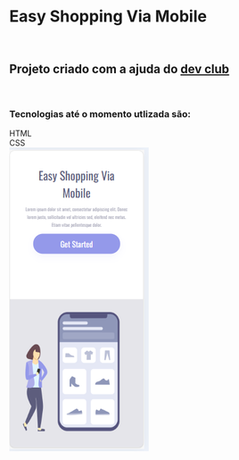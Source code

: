 <h1>Easy Shopping Via Mobile</h1>
<br>
<H2>Projeto criado com a ajuda do <a href=https://rodolfomori.com.br/devclub>dev club</a></H2>
<br>
<h3>Tecnologias até o momento utlizada são:</h3>
HTML
<br>
CSS
<br>
<img src="https://github.com/Gildo33/Projeto/blob/master/assets/mobile.png?raw=true">
